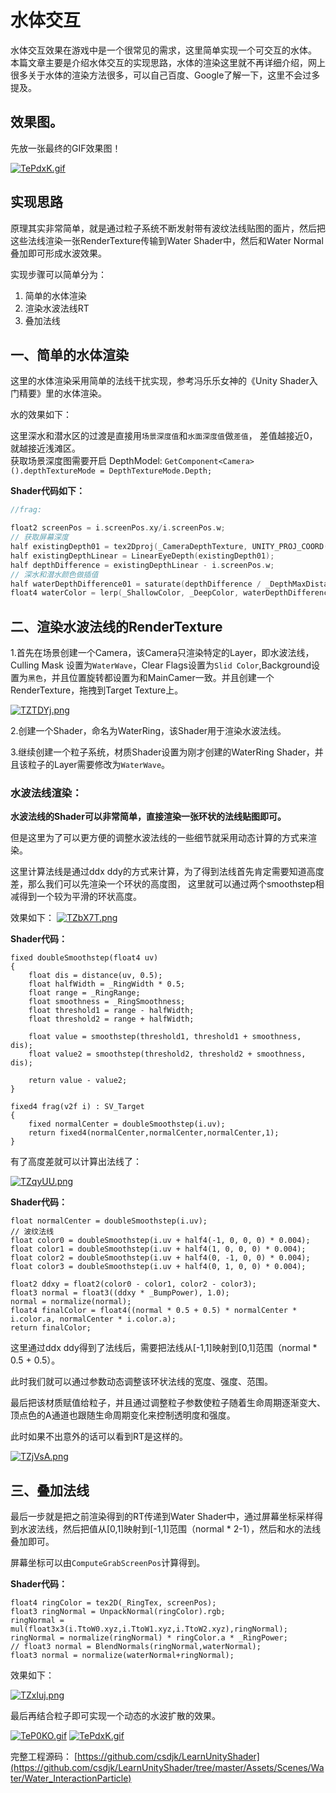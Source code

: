 # 水体交互

水体交互效果在游戏中是一个很常见的需求，这里简单实现一个可交互的水体。    
本篇文章主要是介绍水体交互的实现思路，水体的渲染这里就不再详细介绍，网上很多关于水体的渲染方法很多，可以自己百度、Google了解一下，这里不会过多提及。

## 效果图。

先放一张最终的GIF效果图！

[![TePdxK.gif](https://s4.ax1x.com/2021/12/19/TePdxK.gif)](https://imgtu.com/i/TePdxK)


## 实现思路

原理其实非常简单，就是通过粒子系统不断发射带有波纹法线贴图的面片，然后把这些法线渲染一张RenderTexture传输到Water Shader中，然后和Water Normal 叠加即可形成水波效果。

实现步骤可以简单分为：
1. 简单的水体渲染
2. 渲染水波法线RT
3. 叠加法线

## 一、简单的水体渲染

这里的水体渲染采用简单的法线干扰实现，参考冯乐乐女神的《Unity Shader入门精要》里的水体渲染。

水的效果如下：


这里深水和潜水区的过渡是直接用`场景深度值`和`水面深度值`做`差值`， 差值越接近0，就越接近浅滩区。    
获取场景深度图需要开启 DepthModel:  `GetComponent<Camera>().depthTextureMode = DepthTextureMode.Depth;`

**Shader代码如下：**
```c
//frag:

float2 screenPos = i.screenPos.xy/i.screenPos.w;
// 获取屏幕深度
half existingDepth01 = tex2Dproj(_CameraDepthTexture, UNITY_PROJ_COORD(i.screenPos)).r;
half existingDepthLinear = LinearEyeDepth(existingDepth01);
half depthDifference = existingDepthLinear - i.screenPos.w;
// 深水和潜水颜色做插值
half waterDepthDifference01 = saturate(depthDifference / _DepthMaxDistance);
float4 waterColor = lerp(_ShallowColor, _DeepColor, waterDepthDifference01);

```

## 二、渲染水波法线的RenderTexture

1.首先在场景创建一个Camera，该Camera只渲染特定的Layer，即水波法线，Culling Mask 设置为`WaterWave`，Clear Flags设置为`Slid Color`,Background设置为`黑色`，并且位置旋转都设置为和MainCamer一致。并且创建一个RenderTexture，拖拽到Target Texture上。

[![TZTDYj.png](https://s4.ax1x.com/2021/12/19/TZTDYj.png)](https://imgtu.com/i/TZTDYj)

2.创建一个Shader，命名为WaterRing，该Shader用于渲染水波法线。

3.继续创建一个粒子系统，材质Shader设置为刚才创建的WaterRing Shader，并且该粒子的Layer需要修改为`WaterWave`。

### 水波法线渲染：

**水波法线的Shader可以非常简单，直接渲染一张环状的法线贴图即可。** 

但是这里为了可以更方便的调整水波法线的一些细节就采用动态计算的方式来渲染。  

这里计算法线是通过ddx ddy的方式来计算，为了得到法线首先肯定需要知道高度差，那么我们可以先渲染一个环状的高度图，
这里就可以通过两个smoothstep相减得到一个较为平滑的环状高度。

效果如下：
[![TZbX7T.png](https://s4.ax1x.com/2021/12/19/TZbX7T.png)](https://imgtu.com/i/TZbX7T)

**Shader代码：**
```hlsl
fixed doubleSmoothstep(float4 uv)
{
    float dis = distance(uv, 0.5);
    float halfWidth = _RingWidth * 0.5;
    float range = _RingRange;
    float smoothness = _RingSmoothness;
    float threshold1 = range - halfWidth;
    float threshold2 = range + halfWidth;

    float value = smoothstep(threshold1, threshold1 + smoothness, dis);
    float value2 = smoothstep(threshold2, threshold2 + smoothness, dis);
    
    return value - value2;
}

fixed4 frag(v2f i) : SV_Target
{
    fixed normalCenter = doubleSmoothstep(i.uv);
	return fixed4(normalCenter,normalCenter,normalCenter,1);
}

```

有了高度差就可以计算出法线了：

[![TZqyUU.png](https://s4.ax1x.com/2021/12/19/TZqyUU.png)](https://imgtu.com/i/TZqyUU)

**Shader代码：**

```hlsl
float normalCenter = doubleSmoothstep(i.uv);
// 波纹法线
float color0 = doubleSmoothstep(i.uv + half4(-1, 0, 0, 0) * 0.004);
float color1 = doubleSmoothstep(i.uv + half4(1, 0, 0, 0) * 0.004);
float color2 = doubleSmoothstep(i.uv + half4(0, -1, 0, 0) * 0.004);
float color3 = doubleSmoothstep(i.uv + half4(0, 1, 0, 0) * 0.004);

float2 ddxy = float2(color0 - color1, color2 - color3);
float3 normal = float3((ddxy * _BumpPower), 1.0);
normal = normalize(normal);
float4 finalColor = float4((normal * 0.5 + 0.5) * normalCenter * i.color.a, normalCenter * i.color.a);
return finalColor;
```

这里通过ddx ddy得到了法线后，需要把法线从[-1,1]映射到[0,1]范围（normal * 0.5 + 0.5）。

此时我们就可以通过参数动态调整该环状法线的宽度、强度、范围。


最后把该材质赋值给粒子，并且通过调整粒子参数使粒子随着生命周期逐渐变大、顶点色的A通道也跟随生命周期变化来控制透明度和强度。

此时如果不出意外的话可以看到RT是这样的。

[![TZjVsA.png](https://s4.ax1x.com/2021/12/19/TZjVsA.png)](https://imgtu.com/i/TZjVsA)

## 三、叠加法线

最后一步就是把之前渲染得到的RT传递到Water Shader中，通过屏幕坐标采样得到水波法线，然后把值从[0,1]映射到[-1,1]范围（normal * 2-1），然后和水的法线叠加即可。

屏幕坐标可以由`ComputeGrabScreenPos`计算得到。

**Shader代码：**

```hlsl
float4 ringColor = tex2D(_RingTex, screenPos);
float3 ringNormal = UnpackNormal(ringColor).rgb;
ringNormal = mul(float3x3(i.TtoW0.xyz,i.TtoW1.xyz,i.TtoW2.xyz),ringNormal);
ringNormal = normalize(ringNormal) * ringColor.a * _RingPower;
// float3 normal = BlendNormals(ringNormal,waterNormal);
float3 normal = normalize(waterNormal+ringNormal);
```

效果如下：

[![TZxluj.png](https://s4.ax1x.com/2021/12/19/TZxluj.png)](https://imgtu.com/i/TZxluj)

最后再结合粒子即可实现一个动态的水波扩散的效果。

[![TeP0KO.gif](https://s4.ax1x.com/2021/12/19/TeP0KO.gif)](https://imgtu.com/i/TeP0KO)
[![TePdxK.gif](https://s4.ax1x.com/2021/12/19/TePdxK.gif)](https://imgtu.com/i/TePdxK)


完整工程源码： [https://github.com/csdjk/LearnUnityShader](https://github.com/csdjk/LearnUnityShader/tree/master/Assets/Scenes/Water/Water_InteractionParticle)